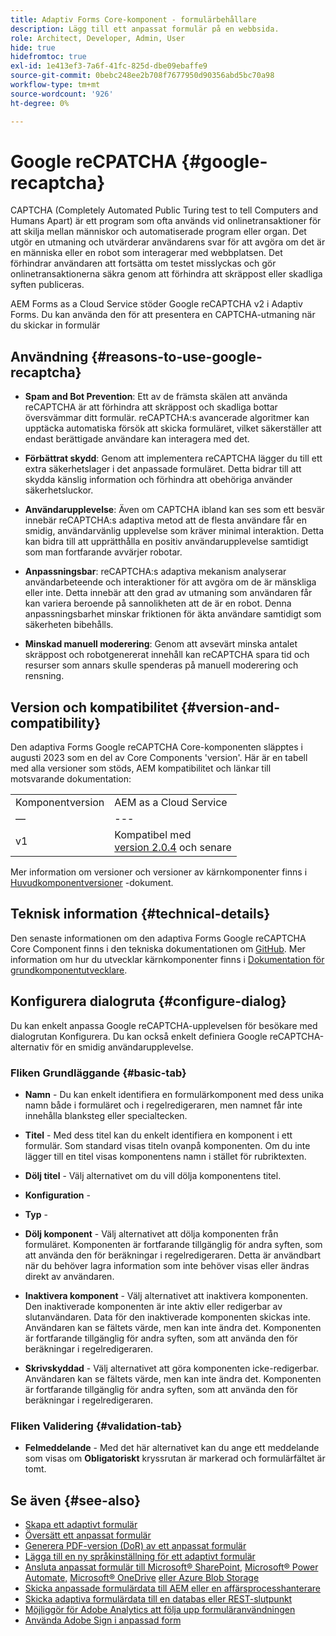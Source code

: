 ```yaml
---
title: Adaptiv Forms Core-komponent - formulärbehållare
description: Lägg till ett anpassat formulär på en webbsida.
role: Architect, Developer, Admin, User
hide: true
hidefromtoc: true
exl-id: 1e413ef3-7a6f-41fc-825d-dbe09ebaffe9
source-git-commit: 0bebc248ee2b708f7677950d90356abd5bc70a98
workflow-type: tm+mt
source-wordcount: '926'
ht-degree: 0%

---
```


# Google reCPATCHA {#google-recaptcha}

CAPTCHA (Completely Automated Public Turing test to tell Computers and Humans Apart) är ett program som ofta används vid onlinetransaktioner för att skilja mellan människor och automatiserade program eller organ. Det utgör en utmaning och utvärderar användarens svar för att avgöra om det är en människa eller en robot som interagerar med webbplatsen. Det förhindrar användaren att fortsätta om testet misslyckas och gör onlinetransaktionerna säkra genom att förhindra att skräppost eller skadliga syften publiceras.

AEM Forms as a Cloud Service stöder Google reCAPTCHA v2 i Adaptiv Forms. Du kan använda den för att presentera en CAPTCHA-utmaning när du skickar in formulär

## Användning {#reasons-to-use-google-recaptcha}


- **Spam and Bot Prevention**: Ett av de främsta skälen att använda reCAPTCHA är att förhindra att skräppost och skadliga bottar översvämmar ditt formulär. reCAPTCHA:s avancerade algoritmer kan upptäcka automatiska försök att skicka formuläret, vilket säkerställer att endast berättigade användare kan interagera med det.

- **Förbättrat skydd**: Genom att implementera reCAPTCHA lägger du till ett extra säkerhetslager i det anpassade formuläret. Detta bidrar till att skydda känslig information och förhindra att obehöriga använder säkerhetsluckor.

- **Användarupplevelse**: Även om CAPTCHA ibland kan ses som ett besvär innebär reCAPTCHA:s adaptiva metod att de flesta användare får en smidig, användarvänlig upplevelse som kräver minimal interaktion. Detta kan bidra till att upprätthålla en positiv användarupplevelse samtidigt som man fortfarande avvärjer robotar.

- **Anpassningsbar**: reCAPTCHA:s adaptiva mekanism analyserar användarbeteende och interaktioner för att avgöra om de är mänskliga eller inte. Detta innebär att den grad av utmaning som användaren får kan variera beroende på sannolikheten att de är en robot. Denna anpassningsbarhet minskar friktionen för äkta användare samtidigt som säkerheten bibehålls.

- **Minskad manuell moderering**: Genom att avsevärt minska antalet skräppost och robotgenererat innehåll kan reCAPTCHA spara tid och resurser som annars skulle spenderas på manuell moderering och rensning.

## Version och kompatibilitet {#version-and-compatibility}

Den adaptiva Forms Google reCAPTCHA Core-komponenten släpptes i augusti 2023 som en del av Core Components &#39;version&#39;. Här är en tabell med alla versioner som stöds, AEM kompatibilitet och länkar till motsvarande dokumentation:

|  |  |
|---|---|
| Komponentversion | AEM as a Cloud Service |
| — | --- |
| v1 | Kompatibel med<br>[version 2.0.4](/help/versions.md) och senare | Kompatibel | Kompatibel |

Mer information om versioner och versioner av kärnkomponenter finns i [Huvudkomponentversioner](/help/versions.md) -dokument.

## Teknisk information {#technical-details}

Den senaste informationen om den adaptiva Forms Google reCAPTCHA Core Component finns i den tekniska dokumentationen om [GitHub](https://github.com/adobe/aem-core-forms-components/tree/master/ui.af.apps/src/main/content/jcr_root/apps/core/fd/components/form/recaptcha/v1/recaptcha). Mer information om hur du utvecklar kärnkomponenter finns i [Dokumentation för grundkomponentutvecklare](/help/developing/overview.md).

## Konfigurera dialogruta {#configure-dialog}

Du kan enkelt anpassa Google reCAPTCHA-upplevelsen för besökare med dialogrutan Konfigurera. Du kan också enkelt definiera Google reCAPTCHA-alternativ för en smidig användarupplevelse.

### Fliken Grundläggande {#basic-tab}

- **Namn** - Du kan enkelt identifiera en formulärkomponent med dess unika namn både i formuläret och i regelredigeraren, men namnet får inte innehålla blanksteg eller specialtecken.

- **Titel** - Med dess titel kan du enkelt identifiera en komponent i ett formulär. Som standard visas titeln ovanpå komponenten. Om du inte lägger till en titel visas komponentens namn i stället för rubriktexten.

- **Dölj titel** - Välj alternativet om du vill dölja komponentens titel.

- **Konfiguration** -

- **Typ** -

- **Dölj komponent** - Välj alternativet att dölja komponenten från formuläret. Komponenten är fortfarande tillgänglig för andra syften, som att använda den för beräkningar i regelredigeraren. Detta är användbart när du behöver lagra information som inte behöver visas eller ändras direkt av användaren.

- **Inaktivera komponent** - Välj alternativet att inaktivera komponenten. Den inaktiverade komponenten är inte aktiv eller redigerbar av slutanvändaren. Data för den inaktiverade komponenten skickas inte. Användaren kan se fältets värde, men kan inte ändra det. Komponenten är fortfarande tillgänglig för andra syften, som att använda den för beräkningar i regelredigeraren.

- **Skrivskyddad** - Välj alternativet att göra komponenten icke-redigerbar. Användaren kan se fältets värde, men kan inte ändra det. Komponenten är fortfarande tillgänglig för andra syften, som att använda den för beräkningar i regelredigeraren.

### Fliken Validering {#validation-tab}

- **Felmeddelande** - Med det här alternativet kan du ange ett meddelande som visas om **Obligatoriskt** kryssrutan är markerad och formulärfältet är tomt.

## Se även {#see-also}

- [Skapa ett adaptivt formulär](https://experienceleague.adobe.com/docs/experience-manager-cloud-service/content/forms/adaptive-forms-authoring/authoring-adaptive-forms-core-components/create-an-adaptive-form-on-forms-cs/creating-adaptive-form-core-components.html)
- [Översätt ett anpassat formulär](https://experienceleague.adobe.com/docs/experience-manager-cloud-service/content/forms/adaptive-forms-authoring/create-or-add-an-adaptive-form-to-aem-sites-page.html)
- [Generera PDF-version (DoR) av ett anpassat formulär](https://experienceleague.adobe.com/docs/experience-manager-cloud-service/content/forms/adaptive-forms-authoring/authoring-adaptive-forms-core-components/create-an-adaptive-form-on-forms-cs/generate-document-of-record-core-components.html)
- [Lägga till en ny språkinställning för ett adaptivt formulär](https://experienceleague.adobe.com/docs/experience-manager-cloud-service/content/forms/adaptive-forms-authoring/authoring-adaptive-forms-core-components/create-an-adaptive-form-on-forms-cs/supporting-new-language-localization-core-components.html)
- [Ansluta anpassat formulär till Microsoft® SharePoint,](https://experienceleague.adobe.com/docs/experience-manager-cloud-service/content/forms/adaptive-forms-authoring/authoring-adaptive-forms-core-components/create-an-adaptive-form-on-forms-cs/configure-submit-actions-core-components.html#create-sharepoint-configuration) [Microsoft® Power Automate,](https://experienceleague.adobe.com/docs/experience-manager-cloud-service/content/forms/adaptive-forms-authoring/authoring-adaptive-forms-core-components/create-an-adaptive-form-on-forms-cs/configure-submit-actions-core-components.html#microsoft-power-automate) [Microsoft® OneDrive](https://experienceleague.adobe.com/docs/experience-manager-cloud-service/content/forms/adaptive-forms-authoring/authoring-adaptive-forms-core-components/create-an-adaptive-form-on-forms-cs/configure-submit-actions-core-components.html#submit-to-onedrive) [eller Azure Blob Storage](https://experienceleague.adobe.com/docs/experience-manager-cloud-service/content/forms/adaptive-forms-authoring/authoring-adaptive-forms-core-components/create-an-adaptive-form-on-forms-cs/configure-submit-actions-core-components.html#submit-to-azure-blob-storage)
- [Skicka anpassade formulärdata till AEM eller en affärsprocesshanterare](https://experienceleague.adobe.com/docs/experience-manager-cloud-service/content/forms/adaptive-forms-authoring/authoring-adaptive-forms-core-components/create-an-adaptive-form-on-forms-cs/configure-submit-actions-core-components.html#invoke-an-aem-workflow)
- [Skicka adaptiva formulärdata till en databas eller REST-slutpunkt](https://experienceleague.adobe.com/docs/experience-manager-cloud-service/content/forms/adaptive-forms-authoring/authoring-adaptive-forms-core-components/create-an-adaptive-form-on-forms-cs/configure-submit-actions-core-components.html#submit-to-rest-endpoint)
- [Möjliggör för Adobe Analytics att följa upp formuläranvändningen](https://experienceleague.adobe.com/docs/experience-manager-cloud-service/content/forms/integrate/services/enable-adobe-analytics-adaptive-form-using-experience-cloud-setup-automation.html)
- [Använda Adobe Sign i anpassad form](https://experienceleague.adobe.com/docs/experience-manager-cloud-service/content/forms/adaptive-forms-authoring/authoring-adaptive-forms-foundation-components/use-adobe-sign/working-with-adobe-sign.html)
